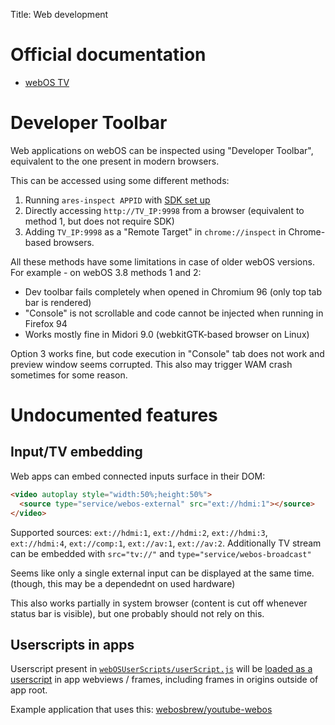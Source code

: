 Title: Web development

# Official documentation
* [webOS
  TV](https://webostv.developer.lge.com/develop/overview/building-your-first-web-app-webos-tv/)

# Developer Toolbar
Web applications on webOS can be inspected using "Developer Toolbar", equivalent
to the one present in modern browsers.

This can be accessed using some different methods:

1. Running `ares-inspect APPID` with [SDK set up]({filename}/pages/sdk.md)
2. Directly accessing `http://TV_IP:9998` from a browser (equivalent to method
   1, but does not require SDK)
3. Adding `TV_IP:9998` as a "Remote Target" in `chrome://inspect` in Chrome-based
   browsers.

All these methods have some limitations in case of older webOS versions. For
example - on webOS 3.8 methods 1 and 2:

* Dev toolbar fails completely when opened in Chromium 96 (only top tab bar is
  rendered)
* "Console" is not scrollable and code cannot be injected when running in
  Firefox 94
* Works mostly fine in Midori 9.0 (webkitGTK-based browser on Linux)

Option 3 works fine, but code execution in "Console" tab does not work and
preview window seems corrupted. This also may trigger WAM crash sometimes for
some reason.

# Undocumented features

## Input/TV embedding

Web apps can embed connected inputs surface in their DOM:
```html
<video autoplay style="width:50%;height:50%">
  <source type="service/webos-external" src="ext://hdmi:1"></source>
</video>
```
Supported sources: `ext://hdmi:1`, `ext://hdmi:2`, `ext://hdmi:3`, `ext://hdmi:4`, `ext://comp:1`, `ext://av:1`, `ext://av:2`.
Additionally TV stream can be embedded with `src="tv://"` and `type="service/webos-broadcast"`

Seems like only a single external input can be displayed at the same time. (though, this may be a dependednt on used hardware)

This also works partially in system browser (content is cut off whenever status
bar is visible), but one probably should not rely on this.

## Userscripts in apps
Userscript present in [`webOSUserScripts/userScript.js`](https://github.com/webosose/wam/blob/f7c68dbeb744e8af66e4a83507b3d429dd692b2f/src/core/WebAppManagerConfig.cpp#L71-L73)
will be [loaded as a userscript](https://github.com/webosose/wam/blob/f7c68dbeb744e8af66e4a83507b3d429dd692b2f/src/core/WebPageBase.cpp#L476-L486)
in app webviews / frames, including frames in origins outside of app root.

Example application that uses this:
[webosbrew/youtube-webos](https://github.com/webosbrew/youtube-webos)

